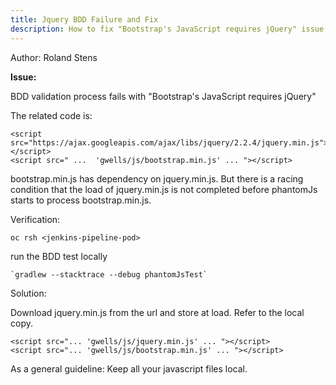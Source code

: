 ```yaml
---
title: Jquery BDD Failure and Fix
description: How to fix "Bootstrap's JavaScript requires jQuery" issue.
---
```

Author: Roland Stens 

**Issue:**

BDD validation process fails with "Bootstrap's JavaScript requires jQuery"

The related code is:

```
<script src="https://ajax.googleapis.com/ajax/libs/jquery/2.2.4/jquery.min.js"></script>    
<script src=" ...  'gwells/js/bootstrap.min.js' ... "></script>
```

bootstrap.min.js has dependency on jquery.min.js. But there is a racing condition that the load of jquery.min.js is not completed before phantomJs starts to process bootstrap.min.js.

Verification:

```
oc rsh <jenkins-pipeline-pod>
```

run the BDD test locally 
```
`gradlew --stacktrace --debug phantomJsTest`
```
 
Solution:

Download jquery.min.js from the url and store at load. Refer to the local copy.

```
<script src="... 'gwells/js/jquery.min.js' ... "></script>
<script src="... 'gwells/js/bootstrap.min.js' ... "></script>
```

As a general guideline: Keep all your javascript files local.


